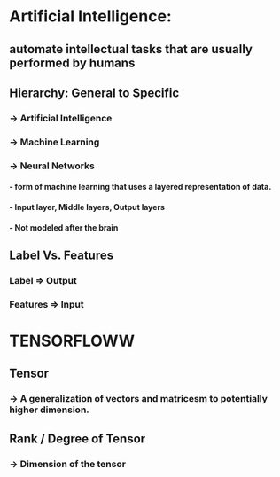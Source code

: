 # Artificial Intelligence:
## automate intellectual tasks that are usually performed by humans

## Hierarchy: General to Specific
### -> Artificial Intelligence
### -> Machine Learning
### -> Neural Networks
####    - form of machine learning that uses a layered representation of data.
####    - Input layer, Middle layers, Output layers
####    - Not modeled after the brain

## Label Vs. Features
### Label => Output
### Features => Input

# TENSORFLOWW
## Tensor
###     -> A generalization of vectors and matricesm to potentially higher dimension.
## Rank / Degree of Tensor
###     -> Dimension of the tensor

